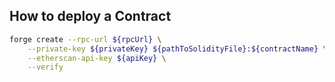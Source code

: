## How to deploy a Contract

```bash
forge create --rpc-url ${rpcUrl} \
    --private-key ${privateKey} ${pathToSolidityFile}:${contractName} \
    --etherscan-api-key ${apiKey} \
    --verify
```
